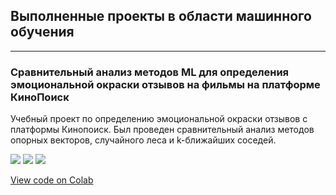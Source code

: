 ## Выполненные проекты в области машинного обучения

---

### Сравнительный анализ методов ML для определения эмоциональной окраски отзывов на фильмы на платформе КиноПоиск

Учебный проект по определению эмоциональной окраски отзывов с платформы  Кинопоиск. Был проведен сравнительный анализ методов опорных векторов, случайного леса и k-ближайших соседей.

[![](https://img.shields.io/badge/Made%20with-Jupyter-orange?style=for-the-badge&logo=Jupyter)](#) [![](https://img.shields.io/badge/Python-3776AB?style=for-the-badge&logo=python&logoColor=white)](#) [![](https://img.shields.io/badge/Kaggle-20BEFF?style=for-the-badge&logo=Kaggle&logoColor=white)](#)

<!--
<img src="images/SVC_ConfMatrix.png?raw=true" alt="SVC_ConfMatrix" width="100" height="100"/> <img src="images/RandForest_ConfMatrix.png?raw=true" alt="RandForest_ConfMatrix" width="100" height="100"/> <img src="images/KNeighbors_ConfMatrix.png?raw=true" alt="KNeighbors_ConfMatrix" width="100" height="100"/>
-->
[View code on Colab](https://colab.research.google.com/drive/1Y4kKRCaeXWLQabzQIrgc0jo1RMsFzPlk?usp=sharing)


<!--
 ## Skills-based projects
A selection of smaller projects demonstrating specific data science and ML skills.

- [Working in the cloud: Using data stored in AWS S3 buckets](#)
- [Optimising code with multiprocessing](#)](url) 
-->














<!-- 
<p style="font-size:11px">Page template forked from <a href="https://github.com/evanca/quick-portfolio">evanca</a></p> 
-->
<!-- 
Remove above link if you don't want to attibute 
-->

<!-- 
## 👋 Welcome to my portfolio

Hello! My name is Matt, and I set up this page to showcase some of the data science projects I've been working on.

At age 18, while working as a cold caller in a telesales team at Ovo Energy, I built my first data product: a recommendation engine which predicted customers' propensity to buy. The tool helped me double my sales rate and, after I'd persuaded senior managers to take it into production, boosted our whole team's sales by 10%. 

The reason I tell this story is because I think it shows what data can and should be: a tool for empowering people and uplifting businesses. 

In the past 8 years, I've studied at two of the world's best universities and worked in a variety of industries, gaining experience in machine learning, strategy, analytics and marketing. My [CV](https://mattschapman.github.io/pdf/Matt_Chapman_CV.pdf) has plenty of information about the professional projects I've worked on, but the purpose of this page is to showcase some of my favourite personal (on-the-side) projects in a more visual way. 

If you have any questions, feel free to drop me an [email](mailto:mattchapmanmsc@gmail.com) or send me a message on [LinkedIn](https://www.linkedin.com/in/matt-chapman-ba8488118/). 

Thanks for reading,

Matt
 -->
 
<!--
### Using BERT and Naïve Bayes models for helpfulness prediction of Amazon reviews
The quality and helpfulness of online reviews can vary greatly, meaning readers must often sift through a deluge of online reviews in order to find the most relevant ones. In this project, I compared the performance of various ML models for predicting the helpfulness of an Amazon review given its text and metadata.  

[![](https://img.shields.io/badge/Python-white?logo=Python)](#) [![](https://img.shields.io/badge/Jupyter-white?logo=Jupyter)](#) [![](https://img.shields.io/badge/PyTorch-white?logo=pytorch)](#) [![](https://img.shields.io/badge/Amazon-white?logo=Amazon)](#) [![](https://img.shields.io/badge/HuggingFace_Transformers-white?logo=huggingface)](#)

[View code on Colab](https://colab.research.google.com/drive/19N1n117gN_qHPVd8VqqRDur5v8z0tANY?usp=sharing)
 -->
